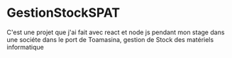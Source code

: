 # GestionStockSPAT
C'est une projet que j'ai fait avec react et node js pendant mon stage dans une sociéte dans le port de Toamasina, gestion de Stock des matériels informatique
